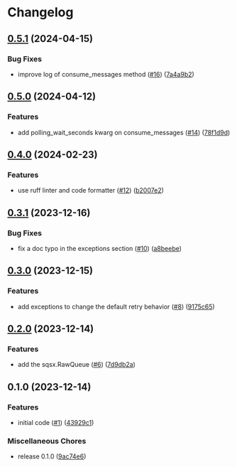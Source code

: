 # Changelog

## [0.5.1](https://github.com/allisson/pysqsx/compare/v0.5.0...v0.5.1) (2024-04-15)


### Bug Fixes

* improve log of consume_messages method ([#16](https://github.com/allisson/pysqsx/issues/16)) ([7a4a9b2](https://github.com/allisson/pysqsx/commit/7a4a9b217aa72e36f0034b07ff8987c118efed37))

## [0.5.0](https://github.com/allisson/pysqsx/compare/v0.4.0...v0.5.0) (2024-04-12)


### Features

* add polling_wait_seconds kwarg on consume_messages ([#14](https://github.com/allisson/pysqsx/issues/14)) ([78f1d9d](https://github.com/allisson/pysqsx/commit/78f1d9df05af8e83940fd1d0b8afb21b72afdd5c))

## [0.4.0](https://github.com/allisson/pysqsx/compare/v0.3.1...v0.4.0) (2024-02-23)


### Features

* use ruff linter and code formatter ([#12](https://github.com/allisson/pysqsx/issues/12)) ([b2007e2](https://github.com/allisson/pysqsx/commit/b2007e26633dcbf69f6e2f70b89204fe67c34c8a))

## [0.3.1](https://github.com/allisson/pysqsx/compare/v0.3.0...v0.3.1) (2023-12-16)


### Bug Fixes

* fix a doc typo in the exceptions section ([#10](https://github.com/allisson/pysqsx/issues/10)) ([a8beebe](https://github.com/allisson/pysqsx/commit/a8beebebffb0aee73f6fd8b7315d47e697c9c482))

## [0.3.0](https://github.com/allisson/pysqsx/compare/v0.2.0...v0.3.0) (2023-12-15)


### Features

* add exceptions to change the default retry behavior ([#8](https://github.com/allisson/pysqsx/issues/8)) ([9175c65](https://github.com/allisson/pysqsx/commit/9175c65bdccd53622741dd1d81fa1491922533e0))

## [0.2.0](https://github.com/allisson/pysqsx/compare/v0.1.0...v0.2.0) (2023-12-14)


### Features

* add the sqsx.RawQueue ([#6](https://github.com/allisson/pysqsx/issues/6)) ([7d9db2a](https://github.com/allisson/pysqsx/commit/7d9db2ab499f4bc3914e329514f962233f068175))

## 0.1.0 (2023-12-14)


### Features

* initial code ([#1](https://github.com/allisson/pysqsx/issues/1)) ([43929c1](https://github.com/allisson/pysqsx/commit/43929c121c71d6ae8e646dda25e2a07985a895f0))


### Miscellaneous Chores

* release 0.1.0 ([9ac74e6](https://github.com/allisson/pysqsx/commit/9ac74e679c465453a6d94baecb65f749c430b523))
